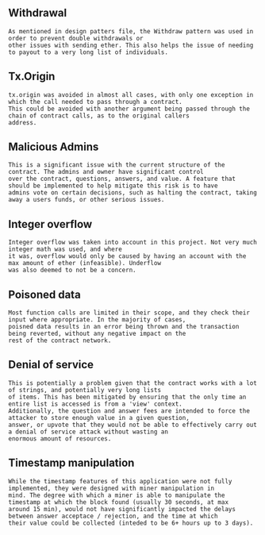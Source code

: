 ## Withdrawal
    As mentioned in design patters file, the Withdraw pattern was used in order to prevent double withdrawals or
    other issues with sending ether. This also helps the issue of needing to payout to a very long list of individuals. 
## Tx.Origin
    tx.origin was avoided in almost all cases, with only one exception in which the call needed to pass through a contract.
    This could be avoided with another argument being passed through the chain of contract calls, as to the original callers
    address.
## Malicious Admins
    This is a significant issue with the current structure of the contract. The admins and owner have significant control
    over the contract, questions, answers, and value. A feature that should be implemented to help mitigate this risk is to have
    admins vote on certain decisions, such as halting the contract, taking away a users funds, or other serious issues.
## Integer overflow
    Integer overflow was taken into account in this project. Not very much integer math was used, and where
    it was, overflow would only be caused by having an account with the max amount of ether (infeasible). Underflow
    was also deemed to not be a concern.
## Poisoned data
    Most function calls are limited in their scope, and they check their input where appropriate. In the majority of cases,
    poisned data results in an error being thrown and the transaction being reverted, without any negative impact on the 
    rest of the contract network.
## Denial of service
    This is potentially a problem given that the contract works with a lot of strings, and potentially very long lists
    of items. This has been mitigated by ensuring that the only time an entire list is accessed is from a 'view' context.
    Additionally, the question and answer fees are intended to force the attacker to store enough value in a given question,
    answer, or upvote that they would not be able to effectively carry out a denial of service attack without wasting an
    enormous amount of resources.
## Timestamp manipulation
    While the timestamp features of this application were not fully implemented, they were designed with miner manipulation in
    mind. The degree with which a miner is able to manipulate the timestamp at which the block found (usually 30 seconds, at max
    around 15 min), would not have significantly impacted the delays between answer acceptace / rejection, and the time at which
    their value could be collected (inteded to be 6+ hours up to 3 days).